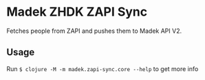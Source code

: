 # Madek ZHDK ZAPI Sync

Fetches people from ZAPI and pushes them to Madek API V2.

## Usage

Run `$ clojure -M -m madek.zapi-sync.core --help` to get more info

